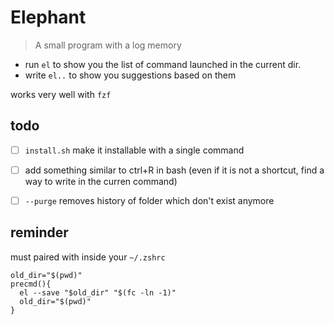 # Elephant

> A small program with a log memory

- run `el` to show you the list of command launched in the current dir.
- write `el..` to show you suggestions based on them

works very well with `fzf`


## todo

- [ ] `install.sh` make it installable with a single command
- [ ] add something similar to ctrl+R in bash (even if it is not a shortcut, find a way to write in the curren command)
- [ ] `--purge` removes history of folder which don't exist anymore


## reminder

must paired with inside your `~/.zshrc`

```shell
old_dir="$(pwd)"
precmd(){ 
  el --save "$old_dir" "$(fc -ln -1)"
  old_dir="$(pwd)"
}
```